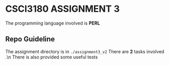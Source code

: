 # CSCI3180 ASSIGNMENT 3
The programming language involved is **PERL**

## Repo Guideline
The assignment directory is in `./assignment3_v2`
There are **2** tasks involved .\n
There is also provided some useful tests

